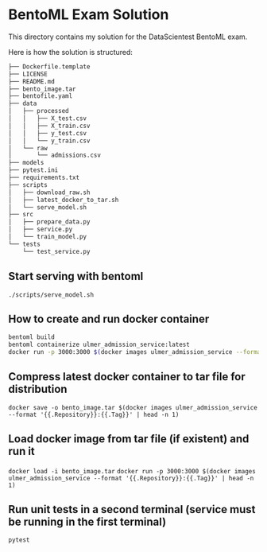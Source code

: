 # BentoML Exam Solution

This directory contains my solution for the DataScientest BentoML exam.

Here is how the solution is structured:

```bash       
├── Dockerfile.template
├── LICENSE
├── README.md
├── bento_image.tar
├── bentofile.yaml
├── data
│   ├── processed
│   │   ├── X_test.csv
│   │   ├── X_train.csv
│   │   ├── y_test.csv
│   │   └── y_train.csv
│   └── raw
│       └── admissions.csv
├── models
├── pytest.ini
├── requirements.txt
├── scripts
│   ├── download_raw.sh
│   ├── latest_docker_to_tar.sh
│   └── serve_model.sh
├── src
│   ├── prepare_data.py
│   ├── service.py
│   └── train_model.py
└── tests
    └── test_service.py
```

## Start serving with bentoml

`./scripts/serve_model.sh`

## How to create and run docker container

```bash
bentoml build
bentoml containerize ulmer_admission_service:latest
docker run -p 3000:3000 $(docker images ulmer_admission_service --format '{{.Repository}}:{{.Tag}}' | head -n 1)
```

## Compress latest docker container to tar file for distribution

`docker save -o bento_image.tar $(docker images ulmer_admission_service --format '{{.Repository}}:{{.Tag}}' | head -n 1)`

## Load docker image from tar file (if existent) and run it

`docker load -i bento_image.tar`
`docker run -p 3000:3000 $(docker images ulmer_admission_service --format '{{.Repository}}:{{.Tag}}' | head -n 1)`

## Run unit tests in a second terminal (service must be running in the first terminal)

`pytest`